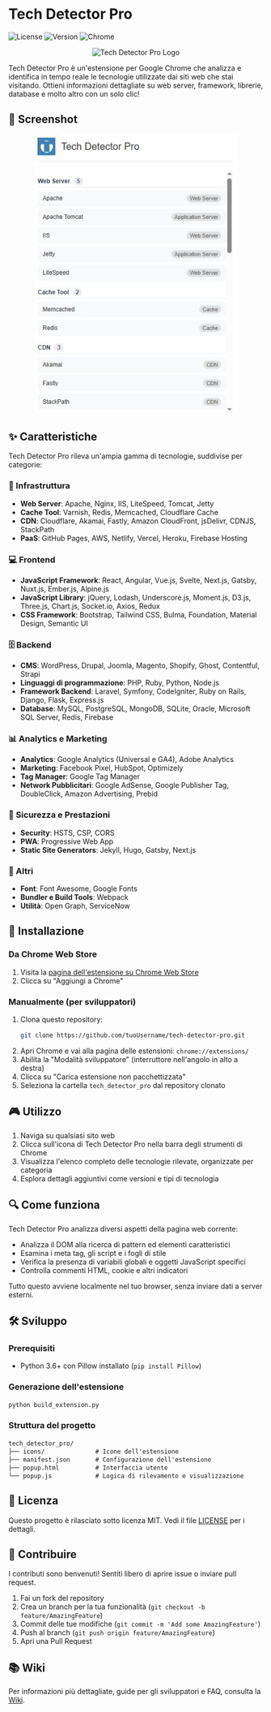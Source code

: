 # Tech Detector Pro

![License](https://img.shields.io/badge/license-MIT-blue.svg)
![Version](https://img.shields.io/badge/version-1.0.0-green.svg)
![Chrome](https://img.shields.io/badge/chrome-compatible-brightgreen.svg)

<p align="center">
  <img src="tech_detector_pro/icons/icon48.png" alt="Tech Detector Pro Logo">
</p>

Tech Detector Pro è un'estensione per Google Chrome che analizza e identifica in tempo reale le tecnologie utilizzate dai siti web che stai visitando. Ottieni informazioni dettagliate su web server, framework, librerie, database e molto altro con un solo clic!

## 📸 Screenshot

<p align="center">
  <img src="screenshots/screenshot1.png" alt="Tech Detector Pro in azione" width="400">
</p>

## ✨ Caratteristiche

Tech Detector Pro rileva un'ampia gamma di tecnologie, suddivise per categorie:

### 🔧 Infrastruttura
- **Web Server**: Apache, Nginx, IIS, LiteSpeed, Tomcat, Jetty
- **Cache Tool**: Varnish, Redis, Memcached, Cloudflare Cache
- **CDN**: Cloudflare, Akamai, Fastly, Amazon CloudFront, jsDelivr, CDNJS, StackPath
- **PaaS**: GitHub Pages, AWS, Netlify, Vercel, Heroku, Firebase Hosting

### 💻 Frontend
- **JavaScript Framework**: React, Angular, Vue.js, Svelte, Next.js, Gatsby, Nuxt.js, Ember.js, Alpine.js
- **JavaScript Library**: jQuery, Lodash, Underscore.js, Moment.js, D3.js, Three.js, Chart.js, Socket.io, Axios, Redux
- **CSS Framework**: Bootstrap, Tailwind CSS, Bulma, Foundation, Material Design, Semantic UI

### 🗄️ Backend
- **CMS**: WordPress, Drupal, Joomla, Magento, Shopify, Ghost, Contentful, Strapi
- **Linguaggi di programmazione**: PHP, Ruby, Python, Node.js
- **Framework Backend**: Laravel, Symfony, CodeIgniter, Ruby on Rails, Django, Flask, Express.js
- **Database**: MySQL, PostgreSQL, MongoDB, SQLite, Oracle, Microsoft SQL Server, Redis, Firebase

### 📊 Analytics e Marketing
- **Analytics**: Google Analytics (Universal e GA4), Adobe Analytics
- **Marketing**: Facebook Pixel, HubSpot, Optimizely
- **Tag Manager**: Google Tag Manager
- **Network Pubblicitari**: Google AdSense, Google Publisher Tag, DoubleClick, Amazon Advertising, Prebid

### 🔐 Sicurezza e Prestazioni
- **Security**: HSTS, CSP, CORS
- **PWA**: Progressive Web App
- **Static Site Generators**: Jekyll, Hugo, Gatsby, Next.js

### 🧩 Altri
- **Font**: Font Awesome, Google Fonts
- **Bundler e Build Tools**: Webpack
- **Utilità**: Open Graph, ServiceNow

## 🚀 Installazione

### Da Chrome Web Store
1. Visita la [pagina dell'estensione su Chrome Web Store](#)
2. Clicca su "Aggiungi a Chrome"

### Manualmente (per sviluppatori)
1. Clona questo repository:
   ```bash
   git clone https://github.com/tuoUsername/tech-detector-pro.git
   ```
2. Apri Chrome e vai alla pagina delle estensioni: `chrome://extensions/`
3. Abilita la "Modalità sviluppatore" (interruttore nell'angolo in alto a destra)
4. Clicca su "Carica estensione non pacchettizzata"
5. Seleziona la cartella `tech_detector_pro` dal repository clonato

## 🎮 Utilizzo

1. Naviga su qualsiasi sito web
2. Clicca sull'icona di Tech Detector Pro nella barra degli strumenti di Chrome
3. Visualizza l'elenco completo delle tecnologie rilevate, organizzate per categoria
4. Esplora dettagli aggiuntivi come versioni e tipi di tecnologia

## 🔍 Come funziona

Tech Detector Pro analizza diversi aspetti della pagina web corrente:
- Analizza il DOM alla ricerca di pattern ed elementi caratteristici
- Esamina i meta tag, gli script e i fogli di stile
- Verifica la presenza di variabili globali e oggetti JavaScript specifici
- Controlla commenti HTML, cookie e altri indicatori

Tutto questo avviene localmente nel tuo browser, senza inviare dati a server esterni.

## 🛠️ Sviluppo

### Prerequisiti
- Python 3.6+ con Pillow installato (`pip install Pillow`)

### Generazione dell'estensione
```bash
python build_extension.py
```

### Struttura del progetto
```
tech_detector_pro/
├── icons/              # Icone dell'estensione
├── manifest.json       # Configurazione dell'estensione
├── popup.html          # Interfaccia utente
└── popup.js            # Logica di rilevamento e visualizzazione
```

## 📜 Licenza

Questo progetto è rilasciato sotto licenza MIT. Vedi il file [LICENSE](LICENSE) per i dettagli.

## 🤝 Contribuire

I contributi sono benvenuti! Sentiti libero di aprire issue o inviare pull request.

1. Fai un fork del repository
2. Crea un branch per la tua funzionalità (`git checkout -b feature/AmazingFeature`)
3. Commit delle tue modifiche (`git commit -m 'Add some AmazingFeature'`)
4. Push al branch (`git push origin feature/AmazingFeature`)
5. Apri una Pull Request

## 📚 Wiki

Per informazioni più dettagliate, guide per gli sviluppatori e FAQ, consulta la [Wiki](https://github.com/tuoUsername/tech-detector-pro/wiki).
